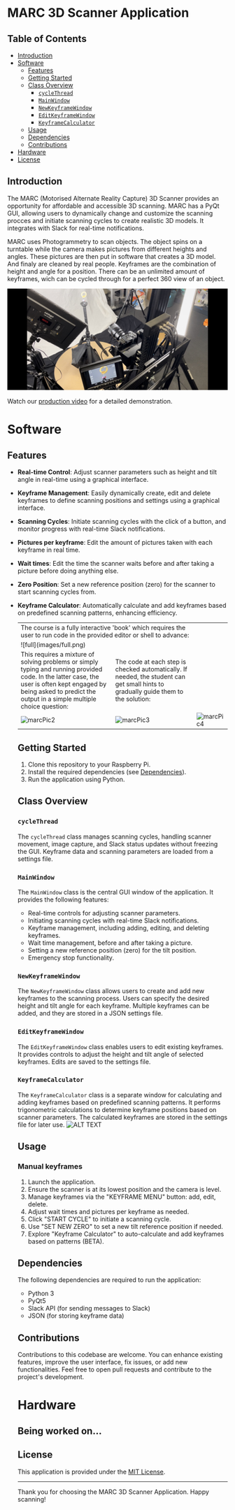 # MARC 3D Scanner Application

## Table of Contents
- [Introduction](#introduction)
- [Software](#software)
  - [Features](#features)
  - [Getting Started](#getting-started)
  - [Class Overview](#class-overview)
    - [`cycleThread`](#cyclethread)
    - [`MainWindow`](#mainwindow)
    - [`NewKeyframeWindow`](#newkeyframewindow)
    - [`EditKeyframeWindow`](#editkeyframewindow)
    - [`KeyframeCalculator`](#keyframecalculator)
  - [Usage](#usage)
  - [Dependencies](#dependencies)
  - [Contributions](#contributions)
- [Hardware](#hardware)
- [License](#license)

## Introduction

The MARC (Motorised Alternate Reality Capture) 3D Scanner provides an opportunity for affordable and accessible 3D scanning. MARC has a PyQt GUI, allowing users to dynamically change and customize the scanning procces and initiate scanning cycles to create realistic 3D models. It integrates with Slack for real-time notifications.

MARC uses Photogrammetry to scan objects. The object spins on a turntable while the camera makes pictures from different heights and angles. These pictures are then put in software that creates a 3D model. And finaly are cleaned by real people.
Keyframes are the combination of height and angle for a position. There can be an unlimited amount of keyframes, wich can be cycled through for a perfect 360 view of an object.

![MARC picture](./readmePics/marcPic1.jpeg)

Watch our [production video](https://we.tl/t-bFW5XTTR4l) for a detailed demonstration.

# Software

## Features

- **Real-time Control**: Adjust scanner parameters such as height and tilt angle in real-time using a graphical interface.

- **Keyframe Management**: Easily dynamically create, edit and delete keyframes to define scanning positions and settings using a graphical interface.

- **Scanning Cycles**: Initiate scanning cycles with the click of a button, and monitor progress with real-time Slack notifications.

- **Pictures per keyframe**: Edit the amount of pictures taken with each keyframe in real time.

- **Wait times**: Edit the time the scanner waits before and after taking a picture before doing anything else.

- **Zero Position**: Set a new reference position (zero) for the scanner to start scanning cycles from. 

- **Keyframe Calculator**: Automatically calculate and add keyframes based on predefined scanning patterns, enhancing efficiency.

  <table>
  <tr>
    <td colspan="2">
      The course is a fully interactive 'book' which requires the user to run code in the provided editor or shell to advance:
    </td>
  </tr>
  <tr>
    <td colspan="2">
      ![full](images/full.png)
    </td>
  </tr>
  <tr>
    <td>
      This requires a mixture of solving problems or simply typing and running provided code. In the latter case, the user is often kept engaged by being asked to predict the output in a simple multiple choice question:
    </td>
    <td>
      The code at each step is checked automatically. If needed, the student can get small hints to gradually guide them to the solution:
    </td>
  </tr>
  <tr>
    <td>
      <img src="marcPic2.jpg" alt="marcPic2">
    </td>
    <td>
      <img src="marcPic3.jpg" alt="marcPic3">
    </td>
    <td>
      <img src="marcPic4.jpg" alt="marcPic4">
    </td>
  </tr>
</table>


## Getting Started

1. Clone this repository to your Raspberry Pi.
2. Install the required dependencies (see [Dependencies](#dependencies)).
3. Run the application using Python.

## Class Overview

### `cycleThread`

The `cycleThread` class manages scanning cycles, handling scanner movement, image capture, and Slack status updates without freezing the GUI. Keyframe data and scanning parameters are loaded from a settings file.

### `MainWindow`

The `MainWindow` class is the central GUI window of the application. It provides the following features:

- Real-time controls for adjusting scanner parameters.
- Initiating scanning cycles with real-time Slack notifications.
- Keyframe management, including adding, editing, and deleting keyframes.
- Wait time management, before and after taking a picture.
- Setting a new reference position (zero) for the tilt position.
- Emergency stop functionality.

### `NewKeyframeWindow`

The `NewKeyframeWindow` class allows users to create and add new keyframes to the scanning process. Users can specify the desired height and tilt angle for each keyframe. Multiple keyframes can be added, and they are stored in a JSON settings file.

### `EditKeyframeWindow`

The `EditKeyframeWindow` class enables users to edit existing keyframes. It provides controls to adjust the height and tilt angle of selected keyframes. Edits are saved to the settings file.

### `KeyframeCalculator`

The `KeyframeCalculator` class is a separate window for calculating and adding keyframes based on predefined scanning patterns. It performs trigonometric calculations to determine keyframe positions based on scanner parameters. The calculated keyframes are stored in the settings file for later use. ![ALT TEXT](../IMAGE_PATH/image.png)

## Usage

### Manual keyframes

1. Launch the application.
2. Ensure the scanner is at its lowest position and the camera is level.
3. Manage keyframes via the "KEYFRAME MENU" button: add, edit, delete.
4. Adjust wait times and pictures per keyframe as needed.
5. Click "START CYCLE" to initiate a scanning cycle.
6. Use "SET NEW ZERO" to set a new tilt reference position if needed.
7. Explore "Keyframe Calculator" to auto-calculate and add keyframes based on patterns (BETA).

## Dependencies

The following dependencies are required to run the application:

- Python 3
- PyQt5
- Slack API (for sending messages to Slack)
- JSON (for storing keyframe data)

## Contributions

Contributions to this codebase are welcome. You can enhance existing features, improve the user interface, fix issues, or add new functionalities. Feel free to open pull requests and contribute to the project's development.

# Hardware

## Being worked on...

## License

This application is provided under the [MIT License](LICENSE).

---

Thank you for choosing the MARC 3D Scanner Application. Happy scanning!
